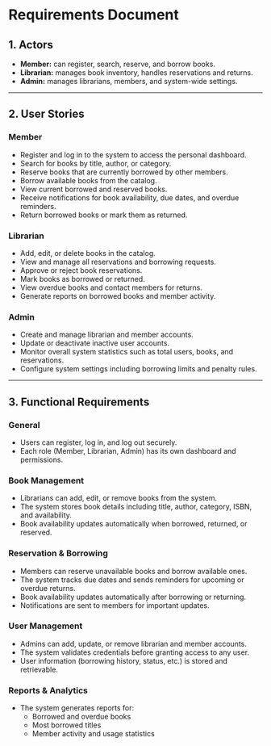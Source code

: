 # Requirements Document

## 1. Actors
- **Member:** can register, search, reserve, and borrow books.
- **Librarian:** manages book inventory, handles reservations and returns.
- **Admin:** manages librarians, members, and system-wide settings.

---

## 2. User Stories

### Member
- Register and log in to the system to access the personal dashboard.
- Search for books by title, author, or category.
- Reserve books that are currently borrowed by other members.
- Borrow available books from the catalog.
- View current borrowed and reserved books.
- Receive notifications for book availability, due dates, and overdue reminders.
- Return borrowed books or mark them as returned.

### Librarian
- Add, edit, or delete books in the catalog.
- View and manage all reservations and borrowing requests.
- Approve or reject book reservations.
- Mark books as borrowed or returned.
- View overdue books and contact members for returns.
- Generate reports on borrowed books and member activity.

### Admin
- Create and manage librarian and member accounts.
- Update or deactivate inactive user accounts.
- Monitor overall system statistics such as total users, books, and reservations.
- Configure system settings including borrowing limits and penalty rules.

---

## 3. Functional Requirements

### General
- Users can register, log in, and log out securely.
- Each role (Member, Librarian, Admin) has its own dashboard and permissions.

### Book Management
- Librarians can add, edit, or remove books from the system.
- The system stores book details including title, author, category, ISBN, and availability.
- Book availability updates automatically when borrowed, returned, or reserved.

### Reservation & Borrowing
- Members can reserve unavailable books and borrow available ones.
- The system tracks due dates and sends reminders for upcoming or overdue returns.
- Book availability updates automatically after borrowing or returning.
- Notifications are sent to members for important updates.

### User Management
- Admins can add, update, or remove librarian and member accounts.
- The system validates credentials before granting access to any user.
- User information (borrowing history, status, etc.) is stored and retrievable.

### Reports & Analytics
- The system generates reports for:
  - Borrowed and overdue books
  - Most borrowed titles
  - Member activity and usage statistics

